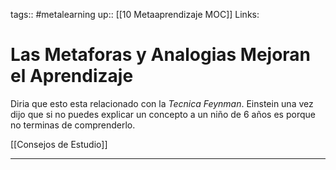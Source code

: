 tags:: #metalearning
up:: [[10 Metaaprendizaje MOC]]
Links: 
# Las Metaforas y Analogias Mejoran el Aprendizaje
Diria que esto esta relacionado con la *Tecnica Feynman*. Einstein una vez dijo que si no puedes explicar un concepto a un niño de 6 años es porque no terminas de comprenderlo.

[[Consejos de Estudio]]
___

